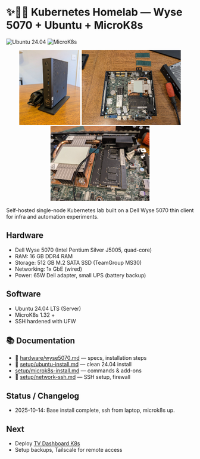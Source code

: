 # ✨😶‍🌫️ Kubernetes Homelab — Wyse 5070 + Ubuntu + MicroK8s

![Ubuntu 24.04](https://img.shields.io/badge/Ubuntu-24.04-orange?logo=ubuntu)
![MicroK8s](https://img.shields.io/badge/MicroK8s-1.32%2B-blue?logo=kubernetes)

<p align="center">
  <img src="photos/dell_wyse.jpg" height="200">
  <img src="photos/inside_case.jpg" height="200">
  <img src="photos/ram_upgrade.jpg" height="200">
</p>

Self-hosted single-node Kubernetes lab built on a Dell Wyse 5070 thin client for infra and automation experiments.

## Hardware
- Dell Wyse 5070 (Intel Pentium Silver J5005, quad-core)
- RAM: 16 GB DDR4 RAM
- Storage: 512 GB M.2 SATA SSD (TeamGroup MS30)
- Networking: 1x GbE (wired)
- Power: 65W Dell adapter, small UPS (battery backup)

## Software
- Ubuntu 24.04 LTS (Server)
- MicroK8s 1.32 +
- SSH hardened with UFW

## 📚 Documentation
- 🧠 [hardware/wyse5070.md](hardware/wyse5070.md) — specs, installation steps
- 💽 [setup/ubuntu-install.md](setup/ubuntu-install.md) — clean 24.04 install
-   [setup/microk8s-install.md](setup/microk8s-install.md) — commands & add-ons
- 🔑 [setup/network-ssh.md](setup/network-ssh.md) — SSH setup, firewall

## Status / Changelog
- 2025-10-14: Base install complete, ssh from laptop, microk8s up.

## Next
- Deploy [TV Dashboard K8s](https://github.com/navillasa/tv-dashboard-k8s)
- Setup backups, Tailscale for remote access
